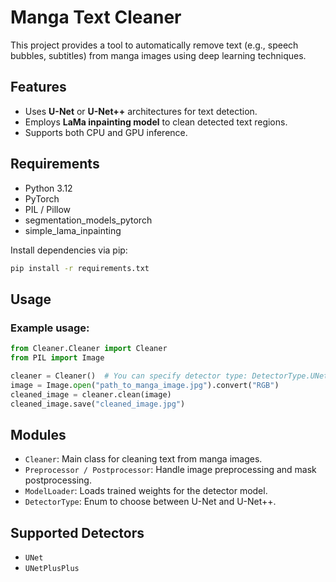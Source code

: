 # Manga Text Cleaner

This project provides a tool to automatically remove text (e.g., speech bubbles, subtitles) from manga images using deep learning techniques.

## Features

- Uses **U-Net** or **U-Net++** architectures for text detection.
- Employs **LaMa inpainting model** to clean detected text regions.
- Supports both CPU and GPU inference.

## Requirements

- Python 3.12
- PyTorch
- PIL / Pillow
- segmentation_models_pytorch
- simple_lama_inpainting

Install dependencies via pip:

```bash
pip install -r requirements.txt
```

## Usage

### Example usage:

```python
from Cleaner.Cleaner import Cleaner
from PIL import Image

cleaner = Cleaner()  # You can specify detector type: DetectorType.UNetPlusPlus
image = Image.open("path_to_manga_image.jpg").convert("RGB")
cleaned_image = cleaner.clean(image)
cleaned_image.save("cleaned_image.jpg")
```

## Modules

- `Cleaner`: Main class for cleaning text from manga images.
- `Preprocessor / Postprocessor`: Handle image preprocessing and mask postprocessing.
- `ModelLoader`: Loads trained weights for the detector model.
- `DetectorType`: Enum to choose between U-Net and U-Net++.

## Supported Detectors

- `UNet`
- `UNetPlusPlus`

